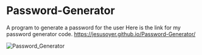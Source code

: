 # Password-Generator
A program to generate a password for the user
Here is the link for my password generator code. https://jesusoyer.github.io/Password-Generator/

![Password_Generator](https://user-images.githubusercontent.com/88277371/163482506-106a2498-cfb8-4292-9d1f-ea4482988d95.png)
